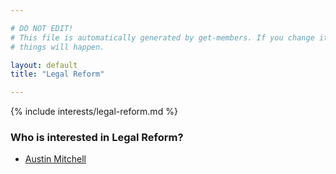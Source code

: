 ```yaml
---

# DO NOT EDIT!
# This file is automatically generated by get-members. If you change it, bad
# things will happen.

layout: default
title: "Legal Reform"

---
```


{% include interests/legal-reform.md %}

### Who is interested in Legal Reform?


* [Austin Mitchell](/members/austin-mitchell.html)
